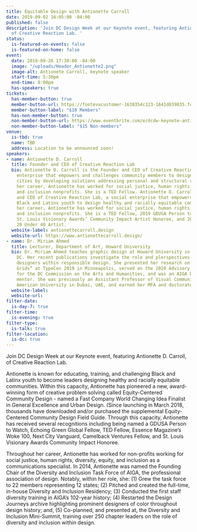 ```yaml
---
title: Equitable Design with Antionette Carroll
date: 2019-09-02 16:05:00 -04:00
published: false
description: 'Join DC Design Week at our Keynote event, featuring Antionette D. Carroll,
  of Creative Reaction Lab. '
status:
  is-featured-on-events: false
  is-featured-on-home: false
event:
  date: 2019-09-26 17:30:00 -04:00
  image: "/uploads/Header_Antionette2.png"
  image-alt: Antionete Carroll, keynote speaker
  start-time: 5:30pm
  end-time: 8:00pm
  has-speakers: true
tickets:
  has-member-button: true
  member-button-url: https://fontevacustomer-1638354c123-1641d839835.force.com/services/oauth2/authorize?client_id=3MVG9nthuDc9owbcOq7_07W.HriOQQPWTbMkrpOla.ajDQlTHf4_uby_mhwylcX.mJBU2O2SppTiZMS0J_HJd&response_type=code&redirect_uri=https://ikit.aiga.org/ikit_national_util/ikit-national-util-sso-redirect/&state=https%3A%2F%2Fdc.aiga.org%2Fevent%2Fdcdw-keynote-antionette-d-carroll-of-creative-reaction-lab%2F%3Fredirect_source%3Deventbrite_register
  member-button-label: "$10 Members"
  has-non-member-button: true
  non-member-button-url: https://www.eventbrite.com/e/dcdw-keynote-antionette-d-carroll-of-creative-reaction-lab-tickets-71301437519
  non-member-button-label: "$15 Non-members"
venue:
  is-tbd: true
  name: TBD
  address: Location to be announced soon!
speakers:
- name: Antionette D. Carroll
  title: Founder and CEO of Creative Reaction Lab
  bio: Antionette D. Carroll is the Founder and CEO of Creative Reaction Lab, a social
    enterprise that empowers and challenges community members to design inclusive
    cities by developing solutions addressing personal and structural racism. Throughout
    her career, Antionette has worked for social justice, human rights, and diversity
    and inclusion nonprofits. She is a TED Fellow. Antionette D. Carroll is the Founder
    and CEO of Creative Reaction Lab, a social enterprise that empowers and challenges
    Black and Latinx youth to design healthy and racially equitable communities. Throughout
    her career, Antionette has worked for social justice, human rights, and diversity
    and inclusion nonprofits. She is a TED Fellow, 2019 GDUSA Person to Watch, 2018
    St. Louis Visionary Awards’ Community Impact Artist Honoree, and 2015 Alive Magazine
    20 Under 40 Artist.
  website-label: antionettecarroll.design
  website-url: https://www.antionettecarroll.design/
- name: Dr. Miriam Ahmed
  title: Lecturer, Department of Art, Howard University
  bio: Dr. Miriam Ahmed teaches graphic design at Howard University in Washington,
    DC. Her recent publications investigate the role and plerspectives of minority
    designers within responsible design. She presented her research on “Anatomical
    Grids” at TypeCon 2019 in Minneapolis, served on the 2020 Advisory Review Panel
    for the DC Commission on the Arts and Humanities, and was an AIGA DC SHINE 2019
    mentor. She was previously an Assistant Professor of Visual Communication at the
    American University in Dubai, UAE, and earned her MFA and doctorate at Howard.
  website-label: 
  website-url: 
filter-date:
  is-day-7: true
filter-time:
  is-evening: true
filter-type:
  is-talk: true
filter-location:
  is-dc: true
---
```


Join DC Design Week at our Keynote event, featuring Antionette D. Carroll, of Creative Reaction Lab. 

Antionette is known for educating, training, and challenging Black and Latinx youth to become leaders designing healthy and racially equitable communities. Within this capacity, Antionette has pioneered a new, award-winning form of creative problem solving called Equity-Centered Community Design - named a Fast Company World Changing Idea Finalist in General Excellence and Urban Design. (Since launching in March 2018, thousands have downloaded and/or purchased the supplemental Equity-Centered Community Design Field Guide. Through this capacity, Antionette has received several recognitions including being named a GDUSA Person to Watch, Echoing Green Global Fellow, TED Fellow, Essence Magazine’s Woke 100, Next City Vanguard, Camelback Ventures Fellow, and St. Louis Visionary Awards Community Impact Honoree. 

Throughout her career, Antionette has worked for non-profits working for social justice, human rights, diversity, equity, and inclusion as a communications specialist. In 2014, Antionette was named the Founding Chair of the Diversity and Inclusion Task Force of AIGA, the professional association of design. Notably, within her role, she: (1) Grew the task force to 22 members representing 12 states; (2) Pitched and created the full-time, in-house Diversity and Inclusion Residency; (3) Conducted the first staff diversity training in AIGA’s 102-year history; (4) Restarted the Design Journeys archive highlighting prominent designers of color throughout design history; and, (5) Co-planned, and presented at, the Diversity and Inclusion Mini-Summit, training over 250 chapter leaders on the role of diversity and inclusion within design.
